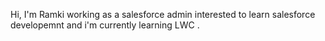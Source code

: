 Hi, I'm Ramki working as a salesforce admin interested to learn salesforce developemnt and i'm currently learning LWC . 
